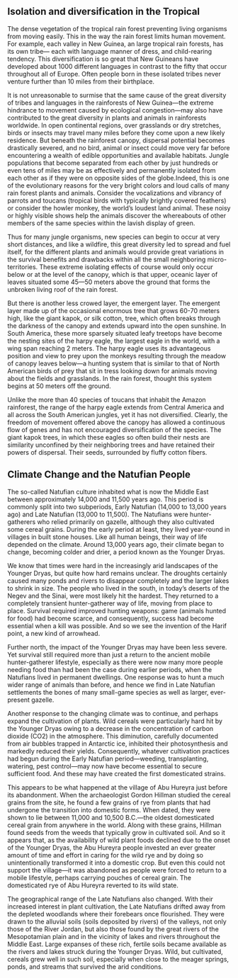 ## Isolation and diversification in the Tropical

The dense vegetation of the tropical rain forest preventing living organisms from moving easily. This in the way the rain forest limits human movement. For example, each valley in New Guinea, an large tropical rain forests, has its own tribe— each with language manner of dress, and child-rearing tendency. This diversification is so great that New Guineans have developed about 1000 different languages in contrast to the fifty that occur throughout all of Europe. Often people born in these isolated tribes never venture further than 10 miles from their birthplace.

It is not unreasonable to surmise that the same cause of the great diversity of tribes and languages in the rainforests of New Guinea—the extreme hindrance to movement caused by ecological congestion—may also have contributed to the great diversity in plants and animals in rainforests worldwide. In open continental regions, over grasslands or dry stretches, birds or insects may travel many miles before they come upon a new likely residence. But beneath the rainforest canopy, dispersal potential becomes drastically severed, and no bird, animal or insect could move very far before encountering a wealth of edible opportunities and available habitats. Jungle populations that become separated from each other by just hundreds or even tens of miles may be as effectively and permanently isolated from each other as if they were on opposite sides of the globe.Indeed, this is one of the evolutionary reasons for the very bright colors and loud calls of many rain forest plants and animals. Consider the vocalizations and vibrancy of parrots and toucans (tropical birds with typically brightly covered feathers) or consider the howler monkey, the world’s loudest land animal. These noisy or highly visible shows help the animals discover the whereabouts of other members of the same species within the lavish display of green.

Thus for many jungle organisms, new species can begin to occur at very short distances, and like a wildfire, this great diversity led to spread and fuel itself, for the different plants and animals would provide great variations in the survival benefits and drawbacks within all the small neighboring micro-territories. These extreme isolating effects of course would only occur below or at the level of the canopy, which is that upper, oceanic layer of leaves situated some 45—50 meters above the ground that forms the unbroken living roof of the rain forest.

But there is another less crowed layer, the emergent layer. The emergent layer made up of the occasional enormous tree that grows 60-70 meters high, like the giant kapok, or silk cotton, tree, which often breaks through the darkness of the canopy and extends upward into the open sunshine. In South America, these more sparsely situated leafy treetops have become the nesting sites of the harpy eagle, the largest eagle in the world, with a wing span reaching 2 meters. The harpy eagle uses its advantageous position and view to prey upon the monkeys resulting through the meadow of canopy leaves below—a hunting system that is similar to that of North American birds of prey that sit in tress looking down for animals moving about the fields and grasslands. In the rain forest, thought this system begins at 50 meters off the ground.

Unlike the more than 40 species of toucans that inhabit the Amazon rainforest, the range of the harpy eagle extends from Central America and all across the South American jungles, yet it has not diversified. Clearly, the freedom of movement offered above the canopy has allowed a continuous flow of genes and has not encouraged diversification of the species. The giant kapok trees, in which these eagles so often build their nests are similarity unconfined by their neighboring trees and have retained their powers of dispersal. Their seeds, surrounded by fluffy cotton fibers.

## Climate Change and the Natufian People

The so-called Natufian culture inhabited what is now the Middle East between approximately 14,000 and 11,500 years ago. This period is commonly split into two subperiods, Early Natufian (14,000 to 13,000 years ago) and Late Natufian (13,000 to 11,500). The Natufians were hunter-gatherers who relied primarily on gazelle, although they also cultivated some cereal grains. During the early period at least, they lived year-round in villages in built stone houses. Like all human beings, their way of life depended on the climate. Around 13,000 years ago, their climate began to change, becoming colder and drier, a period known as the Younger Dryas.

We know that times were hard in the increasingly arid landscapes of the Younger Dryas, but quite how hard remains unclear. The droughts certainly caused many ponds and rivers to disappear completely and the larger lakes to shrink in size. The people who lived in the south, in today’s deserts of the Negev and the Sinai, were most likely hit the hardest. They returned to a completely transient hunter-gatherer way of life, moving from place to place. Survival required improved hunting weapons: game (animals hunted for food) had become scarce, and consequently, success had become essential when a kill was possible. And so we see the invention of the Harif point, a new kind of arrowhead.

Further north, the impact of the Younger Dryas may have been less severe. Yet survival still required more than just a return to the ancient mobile hunter-gatherer lifestyle, especially as there were now many more people needing food than had been the case during earlier periods, when the Natufians lived in permanent dwellings. One response was to hunt a much wider range of animals than before, and hence we find in Late Natufian settlements the bones of many small-game species as well as larger, ever-present gazelle.

Another response to the changing climate was to continue, and perhaps expand the cultivation of plants. Wild cereals were particularly hard hit by the Younger Dryas owing to a decrease in the concentration of carbon dioxide (CO2) in the atmosphere. This diminution, carefully documented from air bubbles trapped in Antarctic ice, inhibited their photosynthesis and markedly reduced their yields. Consequently, whatever cultivation practices had begun during the Early Natufian period—weeding, transplanting, watering, pest control—may now have become essential to secure sufficient food. And these may have created the first domesticated strains.

This appears to be what happened at the village of Abu Hureyra just before its abandonment. When the archaeologist Gordon Hillman studied the cereal grains from the site, he found a few grains of rye from plants that had undergone the transition into domestic forms. When dated, they were shown to lie between 11,000 and 10,500 B.C.—the oldest domesticated cereal grain from anywhere in the world. Along with these grains, Hillman found seeds from the weeds that typically grow in cultivated soil. And so it appears that, as the availability of wild plant foods declined due to the onset of the Younger Dryas, the Abu Hureyra people invested an ever greater amount of time and effort in caring for the wild rye and by doing so unintentionally transformed it into a domestic crop. But even this could not support the village—it was abandoned as people were forced to return to a mobile lifestyle, perhaps carrying pouches of cereal grain. The domesticated rye of Abu Hureyra reverted to its wild state.

The geographical range of the Late Natufians also changed. With their increased interest in plant cultivation, the Late Natufians drifted away from the depleted woodlands where their forebears once flourished. They were drawn to the alluvial soils (soils deposited by rivers) of the valleys, not only those of the River Jordan, but also those found by the great rivers of the Mesopotamian plain and in the vicinity of lakes and rivers throughout the Middle East. Large expanses of these rich, fertile soils became available as the rivers and lakes struck during the Younger Dryas. Wild, but cultivated, cereals grew well in such soil, especially when close to the meager springs, ponds, and streams that survived the arid conditions.
